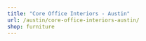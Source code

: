 ```yaml
---
title: "Core Office Interiors - Austin"
url: /austin/core-office-interiors-austin/
shop: furniture
---
```

